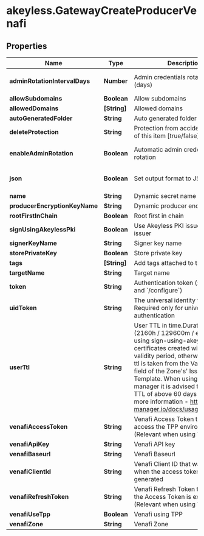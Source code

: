 # akeyless.GatewayCreateProducerVenafi

## Properties

Name | Type | Description | Notes
------------ | ------------- | ------------- | -------------
**adminRotationIntervalDays** | **Number** | Admin credentials rotation interval (days) | [optional] [default to 0]
**allowSubdomains** | **Boolean** | Allow subdomains | [optional] 
**allowedDomains** | **[String]** | Allowed domains | [optional] 
**autoGeneratedFolder** | **String** | Auto generated folder | [optional] 
**deleteProtection** | **String** | Protection from accidental deletion of this item [true/false] | [optional] 
**enableAdminRotation** | **Boolean** | Automatic admin credentials rotation | [optional] [default to false]
**json** | **Boolean** | Set output format to JSON | [optional] [default to false]
**name** | **String** | Dynamic secret name | 
**producerEncryptionKeyName** | **String** | Dynamic producer encryption key | [optional] 
**rootFirstInChain** | **Boolean** | Root first in chain | [optional] 
**signUsingAkeylessPki** | **Boolean** | Use Akeyless PKI issuer or Venafi issuer | [optional] 
**signerKeyName** | **String** | Signer key name | [optional] 
**storePrivateKey** | **Boolean** | Store private key | [optional] 
**tags** | **[String]** | Add tags attached to this object | [optional] 
**targetName** | **String** | Target name | [optional] 
**token** | **String** | Authentication token (see &#x60;/auth&#x60; and &#x60;/configure&#x60;) | [optional] 
**uidToken** | **String** | The universal identity token, Required only for universal_identity authentication | [optional] 
**userTtl** | **String** | User TTL in time.Duration format (2160h / 129600m / etc...). When using sign-using-akeyless-pki certificates created will have this validity period, otherwise the user-ttl is taken from the Validity Period field of the Zone&#39;s&#39; Issuing Template. When using cert-manager it is advised to have a TTL of above 60 days (1440h). For more information - https://cert-manager.io/docs/usage/certificate/ | [optional] [default to &#39;2160h&#39;]
**venafiAccessToken** | **String** | Venafi Access Token to use to access the TPP environment (Relevant when using TPP) | [optional] 
**venafiApiKey** | **String** | Venafi API key | [optional] 
**venafiBaseurl** | **String** | Venafi Baseurl | [optional] 
**venafiClientId** | **String** | Venafi Client ID that was used when the access token was generated | [optional] [default to &#39;akeyless&#39;]
**venafiRefreshToken** | **String** | Venafi Refresh Token to use when the Access Token is expired (Relevant when using TPP) | [optional] 
**venafiUseTpp** | **Boolean** | Venafi using TPP | [optional] 
**venafiZone** | **String** | Venafi Zone | [optional] 


